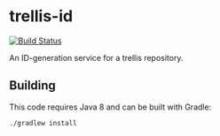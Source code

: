 # trellis-id

[![Build Status](https://travis-ci.org/trellis-ldp/trellis-id.png?branch=master)](https://travis-ci.org/trellis-ldp/trellis-id)

An ID-generation service for a trellis repository.

## Building

This code requires Java 8 and can be built with Gradle:

    ./gradlew install
